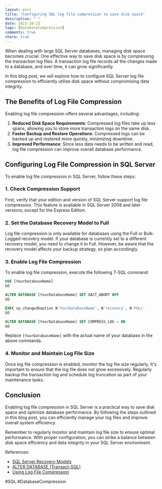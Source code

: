 ```yaml
---
layout: post
title: "Configuring SQL log file compression to save disk space"
description: " "
date: 2023-10-23
tags: [DatabaseCompression]
comments: true
share: true
---
```


When dealing with large SQL Server databases, managing disk space becomes crucial. One effective way to save disk space is by compressing the transaction log files. A transaction log file records all the changes made to a database, and over time, it can grow significantly.

In this blog post, we will explore how to configure SQL Server log file compression to efficiently utilize disk space without compromising data integrity.

## The Benefits of Log File Compression

Enabling log file compression offers several advantages, including:

1. **Reduced Disk Space Requirements**: Compressed log files take up less space, allowing you to store more transaction logs on the same disk.
2. **Faster Backup and Restore Operations**: Compressed logs can be backed up and restored more quickly, minimizing downtime.
3. **Improved Performance**: Since less data needs to be written and read, log file compression can improve overall database performance.

## Configuring Log File Compression in SQL Server

To enable log file compression in SQL Server, follow these steps:

### 1. Check Compression Support

First, verify that your edition and version of SQL Server support log file compression. This feature is available in SQL Server 2008 and later versions, except for the Express Edition.

### 2. Set the Database Recovery Model to Full

Log file compression is only available for databases using the Full or Bulk-Logged recovery model. If your database is currently set to a different recovery model, you need to change it to Full. However, be aware that the recovery model affects your backup strategy, so plan accordingly.

### 3. Enable Log File Compression

To enable log file compression, execute the following T-SQL command:

```sql
USE [YourDatabaseName]
GO

ALTER DATABASE [YourDatabaseName] SET XACT_ABORT OFF
GO

EXEC sp_changedboption N'YourDatabaseName', N'recovery', N'FULL'
GO

ALTER DATABASE [YourDatabaseName] SET COMPRESS_LOG = ON
GO
```

Replace `[YourDatabaseName]` with the actual name of your database in the above commands.

### 4. Monitor and Maintain Log File Size

Once log file compression is enabled, monitor the log file size regularly. It's important to ensure that the log file does not grow excessively. Regularly backup the transaction log and schedule log truncation as part of your maintenance tasks. 

## Conclusion

Enabling log file compression in SQL Server is a practical way to save disk space and optimize database performance. By following the steps outlined in this blog post, you can efficiently manage your log files and improve overall system efficiency.

Remember to regularly monitor and maintain log file size to ensure optimal performance. With proper configuration, you can strike a balance between disk space efficiency and data integrity in your SQL Server environment.

References:
- [SQL Server Recovery Models](https://docs.microsoft.com/en-us/sql/relational-databases/backup-restore/recovery-models-sql-server?view=sql-server-ver15)
- [ALTER DATABASE (Transact-SQL)](https://docs.microsoft.com/en-us/sql/t-sql/statements/alter-database-transact-sql-set-options?view=sql-server-ver15)
- [Using Log File Compression](https://docs.microsoft.com/en-us/sql/relational-databases/backup-restore/backup-compression-sql-server?view=sql-server-ver15) 

#SQL #DatabaseCompression